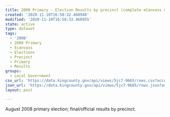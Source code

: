 ```yaml
---
title: 2008 Primary - Election Results by precinct (complete eCanvass dataset)
created: '2020-11-10T16:58:32.460948'
modified: '2020-11-10T16:58:32.460955'
state: active
type: dataset
tags:
  - '2008'
  - 2008 Primary
  - Ecanvass
  - Elections
  - Precinct
  - Primary
  - Results
groups:
  - Local Government
csv_url: 'https://data.kingcounty.gov/api/views/5jc7-9665/rows.csv?accessType=DOWNLOAD'
json_url: 'https://data.kingcounty.gov/api/views/5jc7-9665/rows.json?accessType=DOWNLOAD'
layout: post

---
```

August 2008 primary election; final/official results by precinct.
